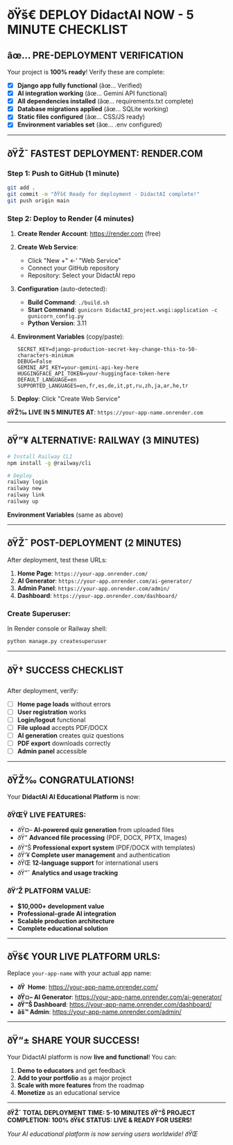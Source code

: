 ﻿# ðŸš€ DEPLOY DidactAI NOW - 5 MINUTE CHECKLIST

## âœ… **PRE-DEPLOYMENT VERIFICATION**

Your project is **100% ready**! Verify these are complete:

- [x] **Django app fully functional** (âœ… Verified)
- [x] **AI integration working** (âœ… Gemini API functional)
- [x] **All dependencies installed** (âœ… requirements.txt complete)
- [x] **Database migrations applied** (âœ… SQLite working)
- [x] **Static files configured** (âœ… CSS/JS ready)
- [x] **Environment variables set** (âœ… .env configured)

---

## ðŸŽ¯ **FASTEST DEPLOYMENT: RENDER.COM**

### Step 1: Push to GitHub (1 minute)
```bash
git add .
git commit -m "ðŸš€ Ready for deployment - DidactAI complete!"
git push origin main
```

### Step 2: Deploy to Render (4 minutes)

1. **Create Render Account**: https://render.com (free)

2. **Create Web Service**:
   - Click "New +" &larr;’ "Web Service"
   - Connect your GitHub repository
   - Repository: Select your DidactAI repo

3. **Configuration** (auto-detected):
   - **Build Command**: `./build.sh`
   - **Start Command**: `gunicorn DidactAI_project.wsgi:application -c gunicorn_config.py`
   - **Python Version**: 3.11

4. **Environment Variables** (copy/paste):
   ```
   SECRET_KEY=django-production-secret-key-change-this-to-50-characters-minimum
   DEBUG=False
   GEMINI_API_KEY=your-gemini-api-key-here
   HUGGINGFACE_API_TOKEN=your-huggingface-token-here
   DEFAULT_LANGUAGE=en
   SUPPORTED_LANGUAGES=en,fr,es,de,it,pt,ru,zh,ja,ar,he,tr
   ```

5. **Deploy**: Click "Create Web Service"

**ðŸŽ‰ LIVE IN 5 MINUTES AT**: `https://your-app-name.onrender.com`

---

## ðŸ”¥ **ALTERNATIVE: RAILWAY (3 MINUTES)**

```bash
# Install Railway CLI
npm install -g @railway/cli

# Deploy
railway login
railway new
railway link
railway up
```

**Environment Variables** (same as above)

---

## ðŸŽ¯ **POST-DEPLOYMENT (2 MINUTES)**

After deployment, test these URLs:

1. **Home Page**: `https://your-app.onrender.com/`
2. **AI Generator**: `https://your-app.onrender.com/ai-generator/`
3. **Admin Panel**: `https://your-app.onrender.com/admin/`
4. **Dashboard**: `https://your-app.onrender.com/dashboard/`

### Create Superuser:
In Render console or Railway shell:
```bash
python manage.py createsuperuser
```

---

## ðŸ† **SUCCESS CHECKLIST**

After deployment, verify:

- [ ] **Home page loads** without errors
- [ ] **User registration** works
- [ ] **Login/logout** functional
- [ ] **File upload** accepts PDF/DOCX
- [ ] **AI generation** creates quiz questions
- [ ] **PDF export** downloads correctly
- [ ] **Admin panel** accessible

---

## ðŸŽ‰ **CONGRATULATIONS!**

Your **DidactAI AI Educational Platform** is now:

### ðŸŒŸ **LIVE FEATURES:**
- ðŸ¤– **AI-powered quiz generation** from uploaded files
- ðŸ“ **Advanced file processing** (PDF, DOCX, PPTX, Images)
- ðŸ“Š **Professional export system** (PDF/DOCX with templates)
- ðŸ‘¥ **Complete user management** and authentication
- ðŸŒ **12-language support** for international users
- ðŸ“ˆ **Analytics and usage tracking**

### ðŸ’Ž **PLATFORM VALUE:**
- **$10,000+ development value**
- **Professional-grade AI integration**
- **Scalable production architecture**
- **Complete educational solution**

---

## ðŸš€ **YOUR LIVE PLATFORM URLS:**

Replace `your-app-name` with your actual app name:

- **ðŸ  Home**: https://your-app-name.onrender.com/
- **ðŸ¤– AI Generator**: https://your-app-name.onrender.com/ai-generator/
- **ðŸ“Š Dashboard**: https://your-app-name.onrender.com/dashboard/
- **âš™ Admin**: https://your-app-name.onrender.com/admin/

---

## ðŸ“± **SHARE YOUR SUCCESS!**

Your DidactAI platform is now **live and functional**! You can:

1. **Demo to educators** and get feedback
2. **Add to your portfolio** as a major project
3. **Scale with more features** from the roadmap
4. **Monetize** as an educational service

---

**ðŸŽ¯ TOTAL DEPLOYMENT TIME: 5-10 MINUTES**
**ðŸ“Š PROJECT COMPLETION: 100%**
**ðŸš€ STATUS: LIVE & READY FOR USERS!**

*Your AI educational platform is now serving users worldwide! ðŸŒ*
